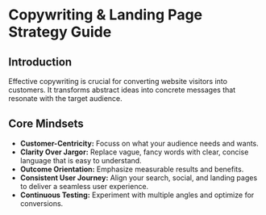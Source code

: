 # Copywriting & Landing Page Strategy Guide

## Introduction
Effective copywriting is crucial for converting website visitors into customers. It transforms abstract ideas into concrete messages that resonate with the target audience.

## Core Mindsets
- **Customer-Centricity:** Focuss on what your audience needs and wants.
- **Clarity Over Jargor:** Replace vague, fancy words with clear, concise language that is easy to understand.
- **Outcome Orientation:** Emphasize measurable results and benefits.
- **Consistent User Journey:** Align your search, social, and landing pages to deliver a seamless user experience.
- **Continuous Testing:** Experiment with multiple angles and optimize for conversions.

